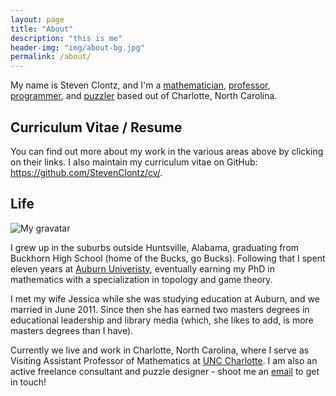 ```yaml
---
layout: page
title: "About"
description: "this is me"
header-img: "img/about-bg.jpg"
permalink: /about/
---
```


My name is Steven Clontz, and I'm a
[mathematician](/math/), [professor](/teaching/),
[programmer](/code/), and [puzzler](/puzzles/)
based out of Charlotte, North Carolina.

## Curriculum Vitae / Resume

You can find out more about my work in the various areas
above by clicking on their links. I also maintain my
curriculum vitae on GitHub:
<https://github.com/StevenClontz/cv/>.

## Life

![My gravatar](http://www.gravatar.com/avatar/2f9ecf8e56d48c8fd7adff7a8b5400bb?size=400)

I grew up in the suburbs outside Huntsville, Alabama, graduating from
Buckhorn High School (home of the Bucks, go Bucks). Following that I
spent eleven years at [Auburn Univeristy](http://www.auburn.edu),
eventually earning my PhD in mathematics
with a specialization in topology and game theory.

I met my wife Jessica while she was studying education at Auburn, and
we married in June 2011. Since then she has earned two
masters degrees in educational leadership and library
media (which, she likes to add, is more masters degrees than I have).

Currently we live and work in Charlotte, North Carolina, where
I serve as Visiting Assistant Professor of Mathematics at
[UNC Charlotte](http://uncc.edu). I am also an active freelance
consultant and puzzle designer - shoot me an
[email](mailto:steven.clontz@gmail.com) to get in touch!